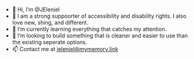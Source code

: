- 👋 Hi, I’m @JEleniel
- 👀 I am a strong suppoorter of accessibility and disability rights. I also love new, shing, and different.
- 🌱 I’m currently learning everything that catches my attention.
- 💞️ I’m looking to build something that is cleaner and easier to use than the existing seperate options.
- 📫 Contact me at jeleniel@mymemory.link

<!---
JEleniel/JEleniel is a ✨ special ✨ repository because its `README.md` (this file) appears on your GitHub profile.
You can click the Preview link to take a look at your changes.
--->
